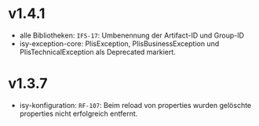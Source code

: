 # v1.4.1
- alle Bibliotheken: `IFS-17`: Umbenennung der Artifact-ID und Group-ID
- isy-exception-core: PlisException, PlisBusinessException und PlisTechnicalException als Deprecated markiert.

# v1.3.7
- isy-konfiguration: `RF-107`: Beim reload von properties wurden gelöschte properties nicht erfolgreich entfernt.
